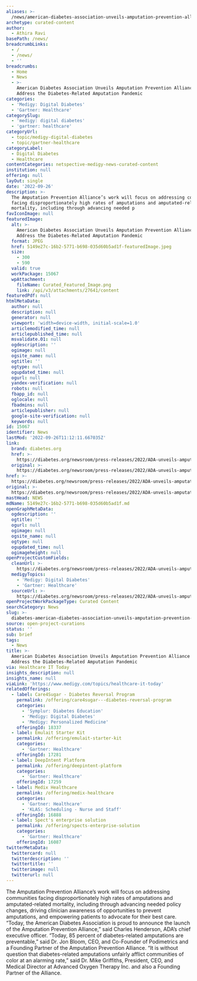 ```yaml
---
aliases: >-
  /news/american-diabetes-association-unveils-amputation-prevention-alliance-to-address-the-diabetes-related-amputation-pandemic
archetype: curated-content
author:
  - Athira Ravi
basePath: /news/
breadcrumbLinks:
  - /
  - /news/
  - ''
breadcrumbs:
  - Home
  - News
  - >-
    American Diabetes Association Unveils Amputation Prevention Alliance to
    Address the Diabetes-Related Amputation Pandemic
categories:
  - 'Medigy: Digital Diabetes'
  - 'Gartner: Healthcare'
categorySlug:
  - 'medigy: digital diabetes'
  - 'gartner: healthcare'
categoryUrl:
  - topic/medigy-digital-diabetes
  - topic/gartner-healthcare
categoryLabel:
  - Digital Diabetes
  - Healthcare
contentCategories: netspective-medigy-news-curated-content
institution: null
offering: null
layOut: single
date: '2022-09-26'
description: >-
  The Amputation Prevention Alliance’s work will focus on addressing communities
  facing disproportionately high rates of amputations and amputated-related
  mortality, including through advancing needed p
favIconImage: null
featuredImage:
  alt: >-
    American Diabetes Association Unveils Amputation Prevention Alliance to
    Address the Diabetes-Related Amputation Pandemic
  format: JPEG
  href: 5149e27c-16b2-5771-b698-035d60b5ad1f-featuredImage.jpeg
  size:
    - 300
    - 590
  valid: true
  workPackage: 15067
  wpAttachment:
    fileName: Curated_Featured_Image.png
    link: /api/v3/attachments/27641/content
featuredPdf: null
htmlMetaData:
  author: null
  description: null
  generator: null
  viewport: 'width=device-width, initial-scale=1.0'
  articlemodified_time: null
  articlepublished_time: null
  msvalidate.01: null
  ogdescription: ''
  ogimage: null
  ogsite_name: null
  ogtitle: ''
  ogtype: null
  ogupdated_time: null
  ogurl: null
  yandex-verification: null
  robots: null
  fbapp_id: null
  oglocale: null
  fbadmins: null
  articlepublisher: null
  google-site-verification: null
  keywords: null
id: 15067
identifier: News
lastMod: '2022-09-26T11:12:11.667035Z'
link:
  brand: diabetes.org
  href: >-
    https://diabetes.org/newsroom/press-releases/2022/ADA-unveils-amputation-prevention-alliance-to-address-diabetes-related-amputation-pandemic
  original: >-
    https://diabetes.org/newsroom/press-releases/2022/ADA-unveils-amputation-prevention-alliance-to-address-diabetes-related-amputation-pandemic
href: >-
  https://diabetes.org/newsroom/press-releases/2022/ADA-unveils-amputation-prevention-alliance-to-address-diabetes-related-amputation-pandemic
original: >-
  https://diabetes.org/newsroom/press-releases/2022/ADA-unveils-amputation-prevention-alliance-to-address-diabetes-related-amputation-pandemic
mastHead: NEWS
mdName: 5149e27c-16b2-5771-b698-035d60b5ad1f.md
openGraphMetaData:
  ogdescription: ''
  ogtitle: ''
  ogurl: null
  ogimage: null
  ogsite_name: null
  ogtype: null
  ogupdated_time: null
  ogimageheight: null
openProjectCustomFields:
  cleanUrl: >-
    https://diabetes.org/newsroom/press-releases/2022/ADA-unveils-amputation-prevention-alliance-to-address-diabetes-related-amputation-pandemic
  medigyTopics:
    - 'Medigy: Digital Diabetes'
    - 'Gartner: Healthcare'
  sourceUrl: >-
    https://diabetes.org/newsroom/press-releases/2022/ADA-unveils-amputation-prevention-alliance-to-address-diabetes-related-amputation-pandemic
openProjectWorkPackageType: Curated Content
searchCategory: News
slug: >-
  diabetes-american-diabetes-association-unveils-amputation-prevention-alliance-to-address-the-diabetes-related-amputation-pandemic
source: open-project-curations
status: ''
sub: brief
tags:
  - News
title: >-
  American Diabetes Association Unveils Amputation Prevention Alliance to
  Address the Diabetes-Related Amputation Pandemic
via: Healthcare IT Today
insights_description: null
insights_name: null
viaLink: 'https://www.medigy.com/topics/healthcare-it-today'
relatedOfferings:
  - label: Care4Sugar - Diabetes Reversal Program
    permalink: /offering/care4sugar---diabetes-reversal-program
    categories:
      - 'Symplur: Diabetes Education'
      - 'Medigy: Digital Diabetes'
      - 'Medigy: Personalized Medicine'
    offeringId: 18337
  - label: Emulait Starter Kit
    permalink: /offering/emulait-starter-kit
    categories:
      - 'Gartner: Healthcare'
    offeringId: 17281
  - label: DeepIntent Platform
    permalink: /offering/deepintent-platform
    categories:
      - 'Gartner: Healthcare'
    offeringId: 17259
  - label: Medix Healthcare
    permalink: /offering/medix-healthcare
    categories:
      - 'Gartner: Healthcare'
      - 'KLAS: Scheduling - Nurse and Staff'
    offeringId: 16888
  - label: Spect's enterprise solution
    permalink: /offering/spects-enterprise-solution
    categories:
      - 'Gartner: Healthcare'
    offeringId: 16087
twitterMetaData:
  twittercard: null
  twitterdescription: ''
  twittertitle: ''
  twitterimage: null
  twitterurl: null
---
```

<p>The Amputation Prevention Alliance’s work will focus on addressing communities facing disproportionately high rates of amputations and amputated-related mortality, including through advancing needed policy changes, driving clinician awareness of opportunities to prevent amputations, and empowering patients to advocate for their best care.
“Today, the American Diabetes Association is proud to announce the launch of the Amputation Prevention Alliance,” said Charles Henderson, ADA’s chief executive officer.
“Today, 85 percent of diabetes-related amputations are preventable,” said Dr. Jon Bloom, CEO, and Co-Founder of Podimetrics and a Founding Partner of the Amputation Prevention Alliance.
“It is without question that diabetes-related amputations unfairly afflict communities of color at an alarming rate,” said Dr. Mike Griffiths, President, CEO, and Medical Director at Advanced Oxygen Therapy Inc. and also a Founding Partner of the Alliance.</p>
